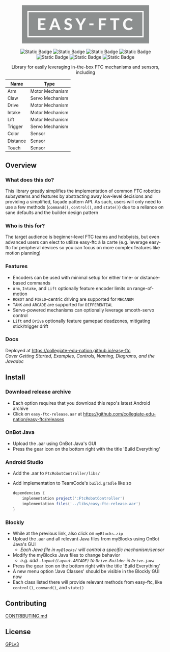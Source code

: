 <div align="center">
<img src='docs/img/logo/easy-ftc_color.png' alt='easy-ftc' height=120px width=400px>

![Static Badge](https://img.shields.io/badge/Version-1.0-mediumblue?style=for-the-badge&labelColor=8C8F8F)
![Static Badge](https://img.shields.io/badge/FTC_SDK-10.1.1-mediumblue?style=for-the-badge&labelColor=8C8F8F)
![Static Badge](https://img.shields.io/badge/Android_API-30-mediumblue?style=for-the-badge&labelColor=8C8F8F)
![Static Badge](https://img.shields.io/badge/OpenJDK-21.0.4-mediumblue?style=for-the-badge&labelColor=8C8F8F)
![Static Badge](https://img.shields.io/badge/Platforms-Linux,_macOS,_Windows-forestgreen?style=for-the-badge&labelColor=8C8F8F)
![Static Badge](https://img.shields.io/badge/Coverage-97%25-forestgreen?style=for-the-badge&labelColor=8C8F8F)
![Static Badge](https://img.shields.io/badge/Powered_by_Nix-grey?logo=nixOS&logoColor=white&logoSize=auto&style=for-the-badge&color=8C8F8F)

Library for easily leveraging in-the-box FTC mechanisms and sensors, including

| Name     | Type            |
| -------- | --------------- |
| Arm      | Motor Mechanism |
| Claw     | Servo Mechanism |
| Drive    | Motor Mechanism |
| Intake   | Motor Mechanism |
| Lift     | Motor Mechanism |
| Trigger  | Servo Mechanism |
| Color    | Sensor          |
| Distance | Sensor          |
| Touch    | Sensor          |

</div>

## Overview

### What does this do?

This library greatly simplifies the implementation of common FTC robotics subsystems and features by abstracting away low-level decisions and providing a simplified, façade pattern API. As such, users will only need to use a few methods (`command()`, `control()`, and `state()`) due to a reliance on sane defaults and the builder design pattern

### Who is this for?

The target audience is beginner-level FTC teams and hobbyists, but even advanced users can elect to utilize easy-ftc à la carte (e.g. leverage easy-ftc for peripheral devices so you can focus on more complex features like motion planning)

### Features

- Encoders can be used with minimal setup for either time- or distance-based commands
- `Arm`, `Intake`, and `Lift` optionally feature encoder limits on range-of-motion
- `ROBOT` and `FIELD`-centric driving are supported for `MECANUM`
- `TANK` and `ARCADE` are supported for `DIFFERENTIAL`
- Servo-powered mechanisms can optionally leverage smooth-servo control
- `Lift` and `Drive` optionally feature gamepad deadzones, mitigating stick/trigger drift

### Docs

Deployed at https://collegiate-edu-nation.github.io/easy-ftc<br>
_Cover Getting Started, Examples, Controls, Naming, Diagrams, and the Javadoc_

## Install

### Download release archive

- Each option requires that you download this repo's latest Android archive
- Click on `easy-ftc-release.aar` at https://github.com/collegiate-edu-nation/easy-ftc/releases

### OnBot Java

- Upload the .aar using OnBot Java's GUI
- Press the gear icon on the bottom right with the title 'Build Everything'

### Android Studio

- Add the .aar to `FtcRobotController/libs/`
- Add implementation to TeamCode's `build.gradle` like so

  ```groovy
  dependencies {
      implementation project(':FtcRobotController')
      implementation files('../libs/easy-ftc-release.aar')
  }
  ```

### Blockly

- While at the previous link, also click on `myBlocks.zip`
- Upload the .aar and all relevant Java files from myBlocks using OnBot Java's GUI
  - _Each Java file in `myBlocks/` will control a specific mechanism/sensor_
- Modify the myBlocks Java files to change behavior
  - _e.g. add `.layout(Layout.ARCADE)` to `Drive.Builder` in `Drive.java`_
- Press the gear icon on the bottom right with the title 'Build Everything'
- A new menu option 'Java Classes' should be visible in the Blockly GUI now
- Each class listed there will provide relevant methods from easy-ftc, like `control()`, `command()`, and `state()`

## Contributing

[CONTRIBUTING.md](.github/CONTRIBUTING.md)

## License

[GPLv3](COPYING)
